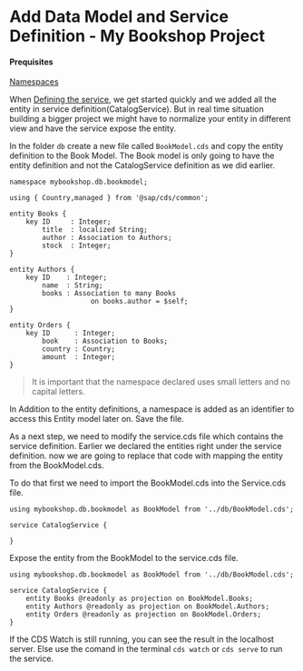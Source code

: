 # Add Data Model and Service Definition - My Bookshop Project

#### Prequisites
  [Namespaces](namespaces.md)

When [Defining the service](define-service-my-bookshop.md), we get started quickly and we added all the entity in service definition(CatalogService). But in real time situation 
building a bigger project we might have to normalize your entity in different view and have the service expose the entity. 

In the folder ```db``` create a new file called ```BookModel.cds``` and copy the entity definition to the Book Model. The Book model is only going to have
the entity definition and not the CatalogService definition as we did earlier. 

```
namespace mybookshop.db.bookmodel;

using { Country,managed } from '@sap/cds/common';

entity Books {
    key ID     : Integer;
        title  : localized String;
        author : Association to Authors;
        stock  : Integer;
}

entity Authors {
    key ID    : Integer;
        name  : String;
        books : Association to many Books
                    on books.author = $self;
}

entity Orders {
    key ID      : Integer;
        book    : Association to Books;
        country : Country;
        amount  : Integer;
}

```

> It is important that the namespace declared uses small letters and no capital letters. 


In Addition to the entity definitions, a namespace is added as an identifier to access this Entity model later on. 
Save the file. 


As a next step, we need to modify the service.cds file which contains the service definition. Earlier we declared the entities right under the service
definition. now we are going to replace that code with mapping the entity from the BookModel.cds. 

To do that first we need to import the BookModel.cds into the Service.cds file. 

```
using mybookshop.db.bookmodel as BookModel from '../db/BookModel.cds';

service CatalogService {
  
}
```

Expose the entity from the BookModel to the service.cds file.

```
using mybookshop.db.bookmodel as BookModel from '../db/BookModel.cds';

service CatalogService {
    entity Books @readonly as projection on BookModel.Books;
    entity Authors @readonly as projection on BookModel.Authors;
    entity Orders @readonly as projection on BookModel.Orders;
}
```

If the CDS Watch is still running, you can see the result in the localhost server. Else use the comand in the terminal ```cds watch``` or ```cds serve```
to run the service. 







